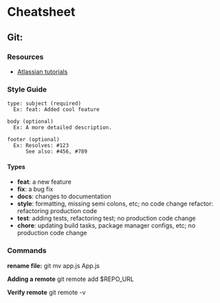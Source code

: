 # Cheatsheet

## Git:

### Resources

* [Atlassian tutorials](https://www.atlassian.com/git/tutorials)

### Style Guide

    type: subject (required)
      Ex: feat: Added cool feature

    body (optional)
      Ex: A more detailed description.

    footer (optional)
      Ex: Resolves: #123
          See also: #456, #789

#### Types

* **feat**: a new feature
* **fix**: a bug fix
* **docs**: changes to documentation
* **style**: formatting, missing semi colons, etc; no code change
refactor: refactoring production code
* **test**: adding tests, refactoring test; no production code change
* **chore**: updating build tasks, package manager configs, etc; no production code change

### Commands

**rename file:**
    git mv app.js App.js

**Adding a remote**
    git remote add $REPO_URL

**Verify remote**
    git remote -v

